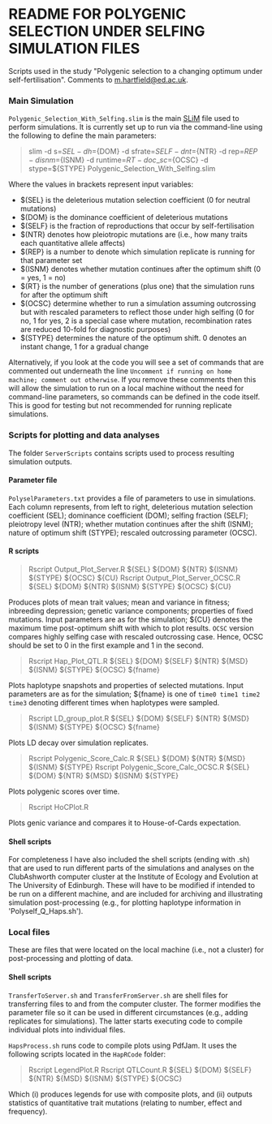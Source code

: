 # README FOR POLYGENIC SELECTION UNDER SELFING SIMULATION FILES

Scripts used in the study "Polygenic selection to a changing optimum under self-fertilisation". Comments to m.hartfield@ed.ac.uk.

### Main Simulation

`Polygenic_Selection_With_Selfing.slim` is the main [SLiM](https://messerlab.org/slim/ "SLiM") file used to perform simulations. It is currently set up to run via the command-line using the following to define the main parameters:

> slim -d s=${SEL} -d h=${DOM} -d sfrate=${SELF} -d nt=${NTR} -d rep=${REP} -d isnm=${ISNM} -d runtime=${RT} -d oc\_sc=${OCSC} -d stype=${STYPE} Polygenic\_Selection\_With\_Selfing.slim

Where the values in brackets represent input variables:
- $(SEL} is the deleterious mutation selection coefficient (0 for neutral mutations)
- $(DOM} is the dominance coefficient of deleterious mutations
- $(SELF} is the fraction of reproductions that occur by self-fertilisation
- $(NTR} denotes how pleiotropic mutations are (i.e., how many traits each quantitative allele affects)
- $(REP} is a number to denote which simulation replicate is running for that parameter set
- $(ISNM} denotes whether mutation continues after the optimum shift (0 = yes, 1 = no)
- $(RT} is the number of generations (plus one) that the simulation runs for after the optimum shift
- $(OCSC} determine whether to run a simulation assuming outcrossing but with rescaled parameters to reflect those under high selfing (0 for no, 1 for yes, 2 is a special case where mutation, recombination rates are reduced 10-fold for diagnostic purposes)
- $(STYPE} determines the nature of the optimum shift. 0 denotes an instant change, 1 for a gradual change

Alternatively, if you look at the code you will see a set of commands that are commented out underneath the line `Uncomment if running on home machine; comment out otherwise`. If you remove these comments then this will allow the simulation to run on a local machine without the need for command-line parameters, so commands can be defined in the code itself. This is good for testing but not recommended for running replicate simulations.

### Scripts for plotting and data analyses

The folder `ServerScripts` contains scripts used to process resulting simulation outputs.

#### Parameter file

`PolyselParameters.txt` provides a file of parameters to use in simulations. Each column represents, from left to right, deleterious mutation selection coefficient (SEL); dominance coefficient (DOM); selfing fraction (SELF); pleiotropy level (NTR); whether mutation continues after the shift (ISNM); nature of optimum shift (STYPE); rescaled outcrossing parameter (OCSC).

#### R scripts

> Rscript Output_Plot_Server.R ${SEL} ${DOM} ${NTR} ${ISNM} ${STYPE} ${OCSC} ${CU}
> Rscript Output_Plot_Server_OCSC.R ${SEL} ${DOM} ${NTR} ${ISNM} ${STYPE} ${OCSC} ${CU}

Produces plots of mean trait values; mean and variance in fitness; inbreeding depression; genetic variance components; properties of fixed mutations. Input parameters are as for the simulation; ${CU} denotes the maximum time post-optimum shift with which to plot results. `OCSC` version compares highly selfing case with rescaled outcrossing case. Hence, OCSC should be set to 0 in the first example and 1 in the second.

> Rscript Hap_Plot_QTL.R ${SEL} ${DOM} ${SELF} ${NTR} ${MSD} ${ISNM} ${STYPE} ${OCSC} ${fname}

Plots haplotype snapshots and properties of selected mutations. Input parameters are as for the simulation; ${fname} is one of `time0 time1 time2 time3` denoting different times when haplotypes were sampled.

> Rscript LD_group_plot.R ${SEL} ${DOM} ${SELF} ${NTR} ${MSD} ${ISNM} ${STYPE} ${OCSC} ${fname}

Plots LD decay over simulation replicates.

> Rscript Polygenic_Score_Calc.R ${SEL} ${DOM} ${NTR} ${MSD} ${ISNM} ${STYPE}
> Rscript Polygenic_Score_Calc_OCSC.R ${SEL} ${DOM} ${NTR} ${MSD} ${ISNM} ${STYPE}

Plots polygenic scores over time.

> Rscript HoCPlot.R

Plots genic variance and compares it to House-of-Cards expectation.

#### Shell scripts

For completeness I have also included the shell scripts (ending with .sh) that are used to run different parts of the simulations and analyses on the ClubAshworth computer cluster at the Institute of Ecology and Evolution at The University of Edinburgh. These will have to be modified if intended to be run on a different machine, and are included for archiving and illustrating simulation post-processing (e.g., for plotting haplotype information in 'Polyself_Q_Haps.sh').

### Local files

These are files that were located on the local machine (i.e., not a cluster) for post-processing and plotting of data.

#### Shell scripts

`TransferToServer.sh` and `TransferFromServer.sh` are shell files for transferring files to and from the computer cluster. The former modifies the parameter file so it can be used in different circumstances (e.g., adding replicates for simulations). The latter starts executing code to compile individual plots into individual files.

`HapsProcess.sh` runs code to compile plots using PdfJam. It uses the following scripts located in the `HapRCode` folder:

> Rscript LegendPlot.R 
> Rscript QTLCount.R ${SEL} ${DOM} ${SELF} ${NTR} ${MSD} ${ISNM} ${STYPE} ${OCSC}

Which (i) produces legends for use with composite plots, and (ii) outputs statistics of quantitative trait mutations (relating to number, effect and frequency).
